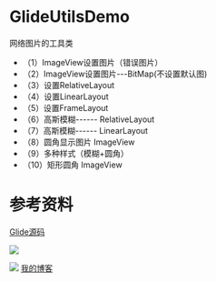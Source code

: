 # GlideUtilsDemo
网络图片的工具类

 * （1）ImageView设置图片（错误图片）
 * （2）ImageView设置图片---BitMap(不设置默认图)
 * （3）设置RelativeLayout
 * （4）设置LinearLayout
 * （5）设置FrameLayout
 * （6）高斯模糊------ RelativeLayout
 * （7）高斯模糊------ LinearLayout
 * （8）圆角显示图片  ImageView
 * （9）多种样式（模糊+圆角）
 * （10）矩形圆角 ImageView
 
 
 # 参考资料
 [Glide源码](https://github.com/bumptech/glide)

![](http://upload-images.jianshu.io/upload_images/3805053-fb3aebf897f5740e.png?imageMogr2/auto-orient/strip%7CimageView2/2/w/1240)


![](http://upload-images.jianshu.io/upload_images/3805053-88c519157d154306.png?imageMogr2/auto-orient/strip%7CimageView2/2/w/1240)
[我的博客](https://github.com/huangshuyuan/GlideUtilsDemo/edit/master/README.md)
